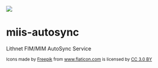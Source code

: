 ![](https://github.com/lithnet/miis-autosync/wiki/images/change-sync.png) 
# miis-autosync
Lithnet FIM/MIM AutoSync Service










<sub>Icons made by <a href="http://www.freepik.com" title="Freepik">Freepik</a> from <a href="http://www.flaticon.com" title="Flaticon">www.flaticon.com</a> is licensed by <a href="http://creativecommons.org/licenses/by/3.0/" title="Creative Commons BY 3.0" target="_blank">CC 3.0 BY</a></sub>
